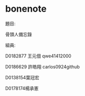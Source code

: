 # bonenote
題目:

骨頭人備忘錄

組員: 

D0182877 王元佃 qwe41412000 

D0186629 許皓翔 carlos0924github  

D0138154葉冠宏  

D0178174楊承憲
